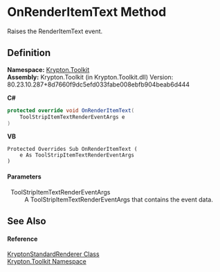 # OnRenderItemText Method


Raises the RenderItemText event.



## Definition
**Namespace:** <a href="79d2eac2-21f4-54ff-7552-b20c33c30600.md">Krypton.Toolkit</a>  
**Assembly:** Krypton.Toolkit (in Krypton.Toolkit.dll) Version: 80.23.10.287+8d7660f9dc5efd033fabe008ebfb904beab6d444

**C#**
``` C#
protected override void OnRenderItemText(
	ToolStripItemTextRenderEventArgs e
)
```
**VB**
``` VB
Protected Overrides Sub OnRenderItemText ( 
	e As ToolStripItemTextRenderEventArgs
)
```



#### Parameters
<dl><dt>  ToolStripItemTextRenderEventArgs</dt><dd>A ToolStripItemTextRenderEventArgs that contains the event data.</dd></dl>

## See Also


#### Reference
<a href="d933dd39-c61a-a80c-1f88-3718aa9fe094.md">KryptonStandardRenderer Class</a>  
<a href="79d2eac2-21f4-54ff-7552-b20c33c30600.md">Krypton.Toolkit Namespace</a>  

